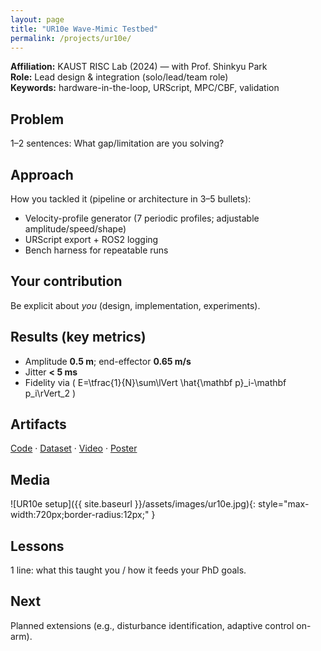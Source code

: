 ```yaml
---
layout: page
title: "UR10e Wave-Mimic Testbed"
permalink: /projects/ur10e/
---
```


**Affiliation:** KAUST RISC Lab (2024) — with Prof. Shinkyu Park  
**Role:** Lead design & integration (solo/lead/team role)  
**Keywords:** hardware-in-the-loop, URScript, MPC/CBF, validation

## Problem
1–2 sentences: What gap/limitation are you solving?

## Approach
How you tackled it (pipeline or architecture in 3–5 bullets):
- Velocity-profile generator (7 periodic profiles; adjustable amplitude/speed/shape)
- URScript export + ROS2 logging
- Bench harness for repeatable runs

## Your contribution
Be explicit about *you* (design, implementation, experiments).

## Results (key metrics)
- Amplitude **0.5 m**; end-effector **0.65 m/s**
- Jitter **< 5 ms**
- Fidelity via \( E=\tfrac{1}{N}\sum\lVert \hat{\mathbf p}_i-\mathbf p_i\rVert_2 \)

## Artifacts
[Code](#) · [Dataset](#) · [Video](#) · [Poster](#)

## Media
![UR10e setup]({{ site.baseurl }}/assets/images/ur10e.jpg){: style="max-width:720px;border-radius:12px;" }

## Lessons
1 line: what this taught you / how it feeds your PhD goals.

## Next
Planned extensions (e.g., disturbance identification, adaptive control on-arm).
